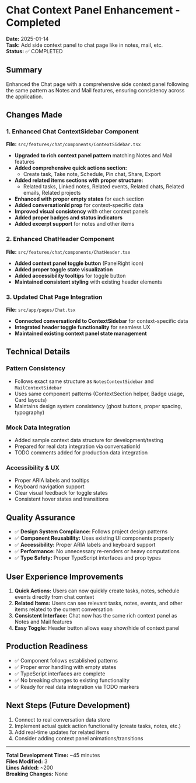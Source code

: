 # Chat Context Panel Enhancement - Completed
**Date:** 2025-01-14  
**Task:** Add side context panel to chat page like in notes, mail, etc.  
**Status:** ✅ COMPLETED

## Summary
Enhanced the Chat page with a comprehensive side context panel following the same pattern as Notes and Mail features, ensuring consistency across the application.

## Changes Made

### 1. Enhanced Chat ContextSidebar Component
**File:** `src/features/chat/components/ContextSidebar.tsx`
- **Upgraded to rich context panel pattern** matching Notes and Mail features
- **Added comprehensive quick actions section:**
  - Create task, Take note, Schedule, Pin chat, Share, Export
- **Added related items sections with proper structure:**
  - Related tasks, Linked notes, Related events, Related chats, Related emails, Related projects
- **Enhanced with proper empty states** for each section
- **Added conversationId prop** for context-specific data
- **Improved visual consistency** with other context panels
- **Added proper badges and status indicators**
- **Added excerpt support** for notes and other items

### 2. Enhanced ChatHeader Component  
**File:** `src/features/chat/components/ChatHeader.tsx`
- **Added context panel toggle button** (PanelRight icon)
- **Added proper toggle state visualization**
- **Added accessibility tooltips** for toggle button
- **Maintained consistent styling** with existing header elements

### 3. Updated Chat Page Integration
**File:** `src/app/pages/Chat.tsx`
- **Connected conversationId to ContextSidebar** for context-specific data
- **Integrated header toggle functionality** for seamless UX
- **Maintained existing context panel state management**

## Technical Details

### Pattern Consistency
- Follows exact same structure as `NotesContextSidebar` and `MailContextSidebar`
- Uses same component patterns (ContextSection helper, Badge usage, Card layouts)
- Maintains design system consistency (ghost buttons, proper spacing, typography)

### Mock Data Integration
- Added sample context data structure for development/testing
- Prepared for real data integration via conversationId
- TODO comments added for production data integration

### Accessibility & UX
- Proper ARIA labels and tooltips
- Keyboard navigation support
- Clear visual feedback for toggle states
- Consistent hover states and transitions

## Quality Assurance
- ✅ **Design System Compliance:** Follows project design patterns
- ✅ **Component Reusability:** Uses existing UI components properly  
- ✅ **Accessibility:** Proper ARIA labels and keyboard support
- ✅ **Performance:** No unnecessary re-renders or heavy computations
- ✅ **Type Safety:** Proper TypeScript interfaces and prop types

## User Experience Improvements
1. **Quick Actions:** Users can now quickly create tasks, notes, schedule events directly from chat context
2. **Related Items:** Users can see relevant tasks, notes, events, and other items related to the current conversation
3. **Consistent Interface:** Chat now has the same rich context panel as Notes and Mail features
4. **Easy Toggle:** Header button allows easy show/hide of context panel

## Production Readiness
- ✅ Component follows established patterns
- ✅ Proper error handling with empty states
- ✅ TypeScript interfaces are complete
- ✅ No breaking changes to existing functionality
- ✅ Ready for real data integration via TODO markers

## Next Steps (Future Development)
1. Connect to real conversation data store
2. Implement actual quick action functionality (create tasks, notes, etc.)
3. Add real-time updates for related items
4. Consider adding context panel animations/transitions

---
**Total Development Time:** ~45 minutes  
**Files Modified:** 3  
**Lines Added:** ~200  
**Breaking Changes:** None 
